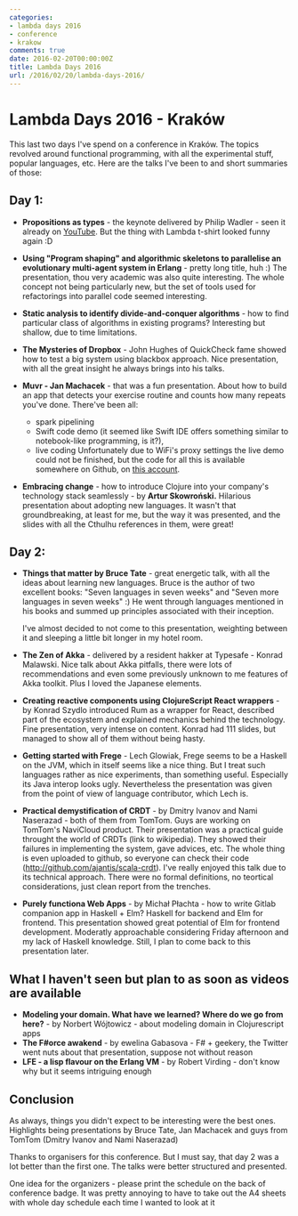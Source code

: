 ```yaml
---
categories:
- lambda days 2016
- conference
- krakow
comments: true
date: 2016-02-20T00:00:00Z
title: Lambda Days 2016
url: /2016/02/20/lambda-days-2016/
---
```


Lambda Days 2016 - Kraków
===

This last two days I've spend on a conference in Kraków. The topics
revolved around functional programming, with all the experimental stuff,
popular languages, etc. Here are the talks I've been to and short summaries of those:

## Day 1:

- **Propositions as types** - the keynote delivered by Philip Wadler - seen it already on [YouTube](https://www.youtube.com/watch?v=IOiZatlZtGU). But the thing with Lambda t-shirt looked funny again :D

- **Using "Program shaping" and algorithmic skeletons to parallelise an evolutionary multi-agent system in Erlang** - pretty long title, huh :) The presentation, thou very academic was also quite interesting. The whole concept not being particularly new, but the set of tools used for refactorings into parallel code seemed interesting.
- **Static analysis to identify divide-and-conquer algorithms** - how to find particular class of algorithms in existing programs? Interesting but shallow, due to time limitations. 

- **The Mysteries of Dropbox** - John Hughes of QuickCheck fame showed how
  to test a big system using blackbox approach. Nice presentation, with
all the great insight he always brings into his talks.

- **Muvr - Jan Machacek** - that was a fun presentation. About how to build an app that detects your exercise routine and counts how many repeats you've done. There've been all:
   - spark pipelining
   - Swift code demo (it seemed like Swift IDE offers something similar to notebook-like programming, is it?), 
   - live coding
Unfortunately due to WiFi's proxy settings the live demo could not be finished, but the code for all this is available somewhere on Github, on [this account](https://github.com/muvr).

- **Embracing change** - how to introduce Clojure into your company's
  technology stack seamlessly - by **Artur Skowroński.**
  Hilarious presentation about adopting new languages. It wasn't that
groundbreaking, at least for me, but the way it was presented, and the
slides with all the Cthulhu references in them, were great! 

## Day 2:

- **Things that matter by Bruce Tate** - great energetic talk, with all the ideas about learning
  new languages. Bruce is the author of two excellent books: "Seven
languages in seven weeks" and "Seven more languages in seven weeks" :)
He went through languages mentioned in his books and summed up
principles associated with their inception.

  I've almost decided to not come to this presentation,
weighting between it and sleeping a little bit longer in my hotel room.

- **The Zen of Akka** - delivered by a resident hakker at Typesafe - Konrad
  Malawski. Nice talk about Akka pitfalls, there were lots of
recommendations and even some previously unknown to me features of Akka
toolkit. Plus I loved the Japanese elements.

- **Creating reactive components using ClojureScript React wrappers** - by
  Konrad Szydlo introduced Rum as a wrapper for React, described part of
the ecosystem and explained mechanics behind the technology. Fine
presentation, very intense on content. Konrad had 111 slides, but
managed to show all of them without being hasty. 

- **Getting started with Frege** - Lech Glowiak, Frege seems to be a Haskell
  on the JVM, which in itself seems like a nice thing. But I treat such
languages rather as nice experiments, than something useful. Especially
its Java interop looks ugly. Nevertheless the presentation was given
from the point of view of language contributor, which Lech is.

- **Practical demystification of CRDT** - by Dmitry Ivanov and Nami
  Naserazad - both of them from TomTom. Guys are working on TomTom's
NaviCloud product. Their presentation was a practical guide throught the
world of CRDTs (link to wikipedia). They showed their failures in
implementing the system, gave advices, etc. The whole thing is even
uploaded to github, so everyone can check their code
(http://github.com/ajantis/scala-crdt). I've really enjoyed this talk
due to its technical approach. There were no formal definitions, no
teortical considerations, just clean report from the trenches.

- **Purely functiona Web Apps** - by Michał Płachta - how to write Gitlab
  companion app in Haskell + Elm? Haskell for backend and Elm for
frontend. This presentation showed great potential of Elm for frontend
development. Moderatly approachable considering Friday afternoon and my
lack of Haskell knowledge. Still, I plan to come back to this
presentation later.


## What I haven't seen but plan to as soon as videos are available

- **Modeling your domain. What have we learned? Where do we go from here?** - by Norbert Wójtowicz - about modeling domain in Clojurescript apps
- **The F#orce awakend** - by ewelina Gabasova - F# + geekery, the Twitter
  went nuts about that presentation, suppose not without reason
- **LFE - a lisp flavour on the Erlang VM** - by Robert Virding - don't know
  why but it seems intriguing enough


## Conclusion

As always, things you didn't expect to be interesting were the best
ones. Highlights being presentations by Bruce Tate, Jan Machacek and guys
from TomTom (Dmitry Ivanov and Nami Naserazad)

Thanks to organisers for this conference. But I must say, that day 2 was a lot better than the first one. The talks were better structured and presented.

One idea for the organizers - please print the schedule on the back of
conference badge. It was pretty annoying to have to take out the A4
sheets with whole day schedule each time I wanted to look at it
